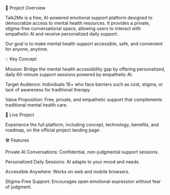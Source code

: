 🌟 Project Overview

Talk2Me is a free, AI-powered emotional support platform designed to democratize access to mental health resources. It provides a private, stigma-free conversational space, allowing users to interact with empathetic AI and receive personalized daily support.

Our goal is to make mental health support accessible, safe, and convenient for anyone, anytime.

💡 Key Concept

Mission: Bridge the mental health accessibility gap by offering personalized, daily 60-minute support sessions powered by empathetic AI.

Target Audience: Individuals 16+ who face barriers such as cost, stigma, or lack of awareness for traditional therapy.

Value Proposition: Free, private, and empathetic support that complements traditional mental health care.

🚀 Live Project

Experience the full platform, including concept, technology, benefits, and roadmap, on the official project landing page
.

🛠 Features

Private AI Conversations: Confidential, non-judgmental support sessions.

Personalized Daily Sessions: AI adapts to your mood and needs.

Accessible Anywhere: Works on web and mobile browsers.

Stigma-Free Support: Encourages open emotional expression without fear of judgment.
